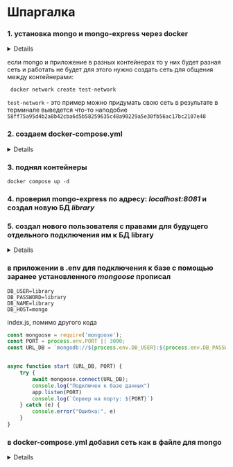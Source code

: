 # Шпаргалка

### 1. установка mongo и mongo-express через docker

<details>

```
docker pull mongo

```

```
docker pull mongo
```
</details>

если mongo и приложение в разных контейнерах 
то у них будет разная сеть и работать не будет для этого нужно создать сеть для
общения между контейнерами:
```
 docker network create test-network
```

`test-network` - это пример можно придумать свою сеть
в результате в терминале выведется что-то наподобие
`58ff75a95d4b2a8b42cba6d5b58259635c48a90229a5e30fb56ac17bc2107e48`

### 2. создаем docker-compose.yml

<details>

файл взят [тут](https://hub.docker.com/_/mongo)

```
services:

  mongo:
    image: mongo
    restart: always
    volumes: // Добавляем привязку тома для хранения данных MongoDB локально на сервере
      - ./mongodb_data:/data/db 
    environment:
      MONGO_INITDB_ROOT_USERNAME: root 
      MONGO_INITDB_ROOT_PASSWORD: example 
    networks: // добавил для подключения к созданой сети
      - test-network

  mongo-express:
    image: mongo-express
    restart: always
    ports:
      - 8081:8081
    environment:
      ME_CONFIG_MONGODB_ADMINUSERNAME: root
      ME_CONFIG_MONGODB_ADMINPASSWORD: example
      ME_CONFIG_MONGODB_URL: mongodb://root:example@mongo:27017/
      ME_CONFIG_BASICAUTH: false
    networks: // добавил для подключения к созданой сети
      - test-network

networks: // добавил для подключения к созданой сети
  test-network:
    external: true

```

</details>

### 3. поднял контейнеры

```
docker compose up -d
```
### 4. проверил mongo-express по адресу: _localhost:8081_ и создал новую БД _library_

### 5. создал нового пользователя с правами для будущего отдельного подключения им к БД library
<details>
посмотрел id контейнера mongo

```
docker ps
```
получил такое:

```
CONTAINER ID   IMAGE               COMMAND                  CREATED              STATUS              PORTS                    NAMES
d76efb11b666   node:20.10-alpine   "docker-entrypoint.s…"   About a minute ago   Up About a minute   0.0.0.0:80->3025/tcp     library-main-1
17807aee003c   node:20.10-alpine   "docker-entrypoint.s…"   About a minute ago   Up About a minute   0.0.0.0:3001->3001/tcp   library-counter-1
5d3b96a1ad55   mongo-express       "/sbin/tini -- /dock…"   4 minutes ago        Up 4 minutes        0.0.0.0:8081->8081/tcp   mongo-mongo-express-1
52ac7265326e   mongo               "docker-entrypoint.s…"   4 minutes ago        Up 4 minutes        27017/tcp                mongo-mongo-1

```

вошел внутрь контейнера по его id (шаг раньше)

```
docker exec -it 52ac7265326e sh 

```

shell`а нет как я понял (но это не точно), для управлением mongo набрал 

```
mongosh

```

получил такое:

```
Current Mongosh Log ID: 664db92c1921b920ac99ea71
Connecting to:          mongodb://127.0.0.1:27017/?directConnection=true&serverSelectionTimeoutMS=2000&appName=mongosh+2.2.5
Using MongoDB:          7.0.9
Using Mongosh:          2.2.5

For mongosh info see: https://docs.mongodb.com/mongodb-shell/


To help improve our products, anonymous usage data is collected and sent to MongoDB periodically (https://www.mongodb.com/legal/privacy-policy).
You can opt-out by running the disableTelemetry() command.

test> 
```

перешел в админку и теперь стали доступны команды shell

```
use admin
```

пршел аутентиф

```
admin> db.auth("root", "example")
```

посмотрел список контейнеров
```
admin> show databases
```
получил

```
admin    100.00 KiB
config    60.00 KiB
library   56.00 KiB
local     72.00 KiB

```

перешел в library

```
use library
```

и создал нового пользователя

```
 db.createUser({user:"library", password:"library", roles:[{role: "readWrite", db:"library"}]})
```
</details>

###  в приложении в .env для подключения к базе c помощью заранее установленного  _mongoose_ прописал 
```
DB_USER=library
DB_PASSWORD=library
DB_NAME=library
DB_HOST=mongo
```

index.js, помимо другого кода

```javascript
const mongoose = require('mongoose');
const PORT = process.env.PORT || 3000;
const URL_DB = `mongodb://${process.env.DB_USER}:${process.env.DB_PASSWORD}@${process.env.DB_HOST}/${process.env.DB_NAME}`;


async function start (URL_DB, PORT) {
    try {
        await mongoose.connect(URL_DB);
        console.log("Подключен к базе данных")
        app.listen(PORT)
        console.log(`Сервер на порту: ${PORT}`)
    } catch (e) {
        console.error("Ошибка:", e)
    }
}
```
###  в docker-compose.yml добавил сеть как в файле для mongo

<details>

посмотреть [тут](https://github.com/myx777/library/blob/mongo/docker-compose.dev.yml)

</details>
